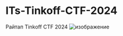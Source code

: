 # ITs-Tinkoff-CTF-2024
Райтап Tinkoff CTF 2024
![изображение](https://github.com/Shoot/ITs-Tinkoff-CTF-2024/assets/11522779/24794e0c-326a-4454-a959-d6667ce516c3)
